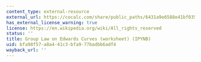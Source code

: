 ```yaml
---
content_type: external-resource
external_url: https://cocalc.com/share/public_paths/6431a9e6588e41bf035e04074b1d933b8c6d3dd0
has_external_license_warning: true
license: https://en.wikipedia.org/wiki/All_rights_reserved
status: ''
title: Group Law on Edwards Curves (worksheet) (IPYNB)
uid: bfa98f57-a8a4-41c3-bfa9-77badbb6adf4
wayback_url: ''
---
```

